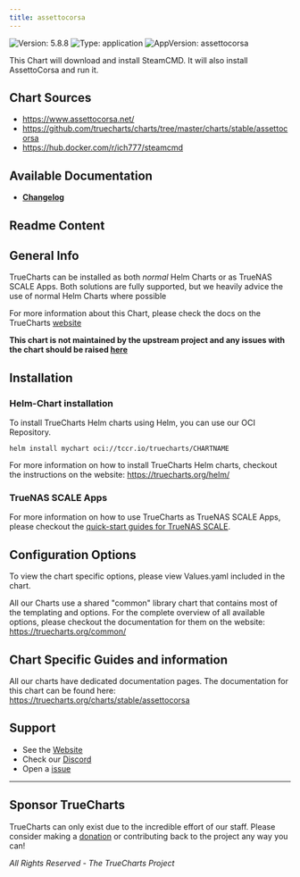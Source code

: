 ```yaml
---
title: assettocorsa
---
```


![Version: 5.8.8](https://img.shields.io/badge/Version-5.8.8-informational?style=flat-square) ![Type: application](https://img.shields.io/badge/Type-application-informational?style=flat-square) ![AppVersion: assettocorsa](https://img.shields.io/badge/AppVersion-assettocorsa-informational?style=flat-square)

This Chart will download and install SteamCMD. It will also install AssettoCorsa and run it.

## Chart Sources

- https://www.assettocorsa.net/
- https://github.com/truecharts/charts/tree/master/charts/stable/assettocorsa
- https://hub.docker.com/r/ich777/steamcmd

## Available Documentation

- [**Changelog**](./CHANGELOG.md)

## Readme Content


## General Info

TrueCharts can be installed as both _normal_ Helm Charts or as TrueNAS SCALE Apps.
Both solutions are fully supported, but we heavily advice the use of normal Helm Charts where possible

For more information about this Chart, please check the docs on the TrueCharts [website](https://truecharts.org/charts/stable/assettocorsa)

**This chart is not maintained by the upstream project and any issues with the chart should be raised [here](https://github.com/truecharts/charts/issues/new/choose)**

## Installation

### Helm-Chart installation

To install TrueCharts Helm charts using Helm, you can use our OCI Repository.

`helm install mychart oci://tccr.io/truecharts/CHARTNAME`

For more information on how to install TrueCharts Helm charts, checkout the instructions on the website: https://truecharts.org/helm/


### TrueNAS SCALE Apps

For more information on how to use TrueCharts as TrueNAS SCALE Apps, please checkout the [quick-start guides for TrueNAS SCALE](https://truecharts.org/scale/guides/scale-intro).

## Configuration Options

To view the chart specific options, please view Values.yaml included in the chart.

All our Charts use a shared "common" library chart that contains most of the templating and options.
For the complete overview of all available options, please checkout the documentation for them on the website: https://truecharts.org/common/

## Chart Specific Guides and information

All our charts have dedicated documentation pages.
The documentation for this chart can be found here:
https://truecharts.org/charts/stable/assettocorsa

## Support


- See the [Website](https://truecharts.org)
- Check our [Discord](https://discord.gg/tVsPTHWTtr)
- Open a [issue](https://github.com/truecharts/charts/issues/new/choose)

---

## Sponsor TrueCharts

TrueCharts can only exist due to the incredible effort of our staff.
Please consider making a [donation](https://truecharts.org/general/sponsor) or contributing back to the project any way you can!

_All Rights Reserved - The TrueCharts Project_
